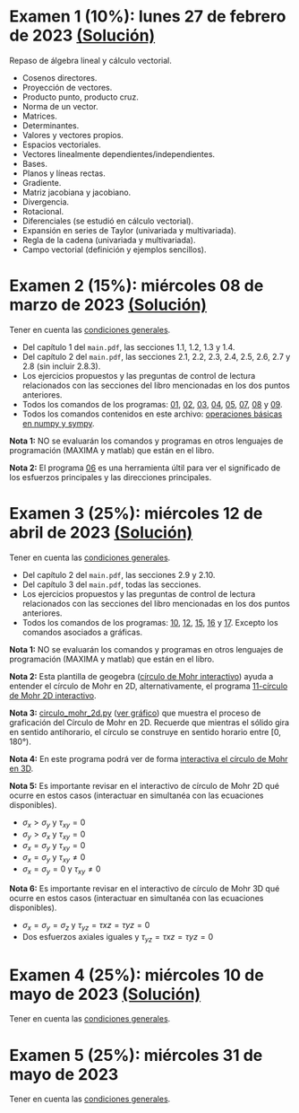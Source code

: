 # Examen 1 (10%): lunes 27 de febrero de 2023 [(Solución)](/docs/SOL-examen_1-2023-1s.pdf)

Repaso de álgebra lineal y cálculo vectorial.
- Cosenos directores.
- Proyección de vectores.
- Producto punto, producto cruz.
- Norma de un vector.
- Matrices.
- Determinantes.
- Valores y vectores propios.
- Espacios vectoriales.
- Vectores linealmente dependientes/independientes.
- Bases.
- Planos y líneas rectas.
- Gradiente.
- Matriz jacobiana y jacobiano.
- Divergencia.
- Rotacional.
- Diferenciales (se estudió en cálculo vectorial).
- Expansión en series de Taylor (univariada y multivariada).
- Regla de la cadena (univariada y multivariada).
- Campo vectorial (definición y ejemplos sencillos).

# Examen 2 (15%): miércoles 08 de marzo de 2023 [(Solución)](/docs/SOL-examen_2-2023-1s.pdf)
Tener en cuenta las [condiciones generales](/docs/cronograma_2023-1s.md#sobre-la-evaluación).

- Del capítulo 1 del ```main.pdf```, las secciones 1.1, 1.2, 1.3 y 1.4.
- Del capítulo 2 del ```main.pdf```, las secciones 2.1, 2.2, 2.3, 2.4, 2.5, 2.6, 2.7 y 2.8 (sin incluir 2.8.3).
- Los ejercicios propuestos y las preguntas de control de lectura relacionados con las secciones del libro mencionadas en los dos puntos anteriores.
- Todos los comandos de los programas: [01](https://github.com/jnramirezg/medio_continuo/blob/main/codigo/01-(2_6_1)-cambio_base_tri.ipynb), [02](https://github.com/jnramirezg/medio_continuo/blob/main/codigo/02-(2_6_2)-cambio_base_bi.ipynb), [03](https://github.com/jnramirezg/medio_continuo/blob/main/codigo/03-(2_6_2)-problema_flamant.ipynb), [04](https://github.com/jnramirezg/medio_continuo/blob/main/codigo/04-(2_7)-tan_nor_plano.ipynb), [05](https://github.com/jnramirezg/medio_continuo/blob/main/codigo/05-(2_8_1)-ejemplo_1.ipynb), [07](https://github.com/jnramirezg/medio_continuo/blob/main/codigo/07-(2_8_2)-tens_dir_princ_3d.ipynb), [08](https://github.com/jnramirezg/medio_continuo/blob/main/codigo/08-(2_8_2)-ejemplo_1.ipynb) y [09](https://github.com/jnramirezg/medio_continuo/blob/main/codigo/09-(2_8_4)_ortogonalidad_dir_pples.ipynb).
- Todos los comandos contenidos en este archivo: [operaciones básicas en numpy y sympy](https://github.com/jnramirezg/metodos_numericos_ingenieria_civil/blob/main/diapositivas/1_1_1_comparacion_numpy_sympy.pdf).

**Nota 1:** NO se evaluarán los comandos y programas en otros lenguajes de programación (MAXIMA y matlab) que están en el libro.

**Nota 2:** El programa [06](https://github.com/jnramirezg/medio_continuo/blob/main/codigo/06-esf_dir_pples_interactivo.ipynb) es una herramienta últil para ver el significado de los esfuerzos principales y las direcciones principales.

# Examen 3 (25%): miércoles 12 de abril de 2023 [(Solución)](/docs/SOL-examen_3-2023-1s.pdf)
Tener en cuenta las [condiciones generales](/docs/cronograma_2023-1s.md#sobre-la-evaluación).
- Del capítulo 2 del ```main.pdf```, las secciones 2.9 y 2.10.
- Del capítulo 3 del ```main.pdf```, todas las secciones.
- Los ejercicios propuestos y las preguntas de control de lectura relacionados con las secciones del libro mencionadas en los dos puntos anteriores.
- Todos los comandos de los programas: [10](https://github.com/jnramirezg/medio_continuo/blob/main/codigo/10-(2_9_4)-ejemplo_circulo_mohr_2d.ipynb), [12](https://github.com/jnramirezg/medio_continuo/blob/main/codigo/12-(2_9_7)-circulo_mohr_3d.ipynb), [15](https://github.com/jnramirezg/medio_continuo/blob/main/codigo/15-(3_4)-def_otras_dir(2).ipynb), [16](https://github.com/jnramirezg/medio_continuo/blob/main/codigo/16-(3_4_2)-ejemplo_cambio_base.ipynb) y [17](https://github.com/jnramirezg/medio_continuo/blob/main/codigo/17-(3_4_3)_ejemplo_varias_galgas.ipynb). Excepto los comandos asociados a gráficas.

**Nota 1:** NO se evaluarán los comandos y programas en otros lenguajes de programación (MAXIMA y matlab) que están en el libro.

**Nota 2:** Esta plantilla de geogebra ([círculo de Mohr interactivo](https://www.geogebra.org/m/a8nv6zud)) ayuda a entender el círculo de Mohr en 2D, alternativamente, el programa [11-círculo de Mohr 2D interactivo](https://github.com/jnramirezg/medio_continuo/blob/main/codigo/11-circulo_mohr_2d_interactivo.ipynb).

**Nota 3:** [circulo_mohr_2d.py](https://github.com/michaelherediaperez/medio_continuo/blob/main/codigos/cap_02/circulo_mohr_2d.py) ([ver gráfico](https://github.com/michaelherediaperez/medio_continuo/blob/main/codigos/cap_02/mygif.gif)) que muestra el proceso de graficación del Círculo de Mohr en 2D. Recuerde que mientras el sólido gira en sentido antihorario, el círculo se construye en sentido horario entre [0, 180°).

**Nota 4:** En este programa podrá ver de forma [interactiva el círculo de Mohr en 3D](https://github.com/jnramirezg/medio_continuo/blob/main/codigo/13-circulo_mohr_3d_interactivo.ipynb).

**Nota 5:** Es importante revisar en el interactivo de círculo de Mohr 2D qué ocurre en estos casos (interactuar en simultanéa con las ecuaciones disponibles).
- $\sigma_x > \sigma_y$ y $\tau_{xy}=0$
- $\sigma_y > \sigma_x$ y $\tau_{xy}=0$
- $\sigma_x = \sigma_y$ y $\tau_{xy}=0$
- $\sigma_x = \sigma_y$ y $\tau_{xy}\neq 0$
- $\sigma_x = \sigma_y=0$ y $\tau_{xy}\neq 0$

**Nota 6:** Es importante revisar en el interactivo de círculo de Mohr 3D qué ocurre en estos casos (interactuar en simultanéa con las ecuaciones disponibles).
- $\sigma_x=\sigma_y=\sigma_z$ y $\tau_{yz}=\tau{xz}=\tau{yz}=0$
- Dos esfuerzos axiales iguales y $\tau_{yz}=\tau{xz}=\tau{yz}=0$


# Examen 4 (25%): miércoles 10 de mayo de 2023 [(Solución)](/docs/SOL-examen_4-2023-1s.pdf)
Tener en cuenta las [condiciones generales](/docs/cronograma_2023-1s.md#sobre-la-evaluación).

# Examen 5 (25%): miércoles 31 de mayo de 2023 
Tener en cuenta las [condiciones generales](/docs/cronograma_2023-1s.md#sobre-la-evaluación).
